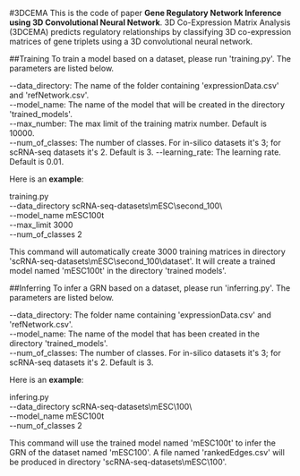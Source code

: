 #3DCEMA
This is the code of paper **Gene Regulatory Network Inference using
3D Convolutional Neural Network**. 3D Co-Expression Matrix Analysis
(3DCEMA) predicts regulatory relationships by classifying 3D co-expression matrices of gene triplets using a 3D
convolutional neural network.

##Training
To train a model based on a dataset, please run 'training.py'. The parameters are listed below.

--data\_directory: The name of the folder containing 'expressionData.csv' and 'refNetwork.csv'.<br/>
--model\_name: The name of the model that will be created in the directory 'trained_models\'.<br/>
--max_number: The max limit of the training matrix number. Default is 10000.<br/>
--num\_of\_classes: The number of classes. For in-silico datasets it's 3; for scRNA-seq datasets it's 2. Default is 3.
--learning_rate: The learning rate. Default is 0.01.

Here is an **example**:

training.py 
<br>--data\_directory 	scRNA-seq-datasets\mESC\second_100\ 
<br>--model\_name 	mESC100t 
<br>--max\_limit 	3000 
<br>--num\_of\_classes 	2

This command will automatically create 3000 training matrices in directory  'scRNA-seq-datasets\mESC\second_100\dataset\'. It will create a trained model named 'mESC100t' in the directory 'trained models\'.

##Inferring
To infer a GRN based on a dataset, please run 'inferring.py'. The parameters are listed below.

--data\_directory: The folder name containing 'expressionData.csv' and 'refNetwork.csv'.<br/>
--model\_name: The name of the model that has been created in the directory 'trained_models\'.<br/>
--num\_of\_classes: The number of classes. For in-silico datasets it's 3; for scRNA-seq datasets it's 2. Default is 3.<br/>

Here is an **example**:

infering.py 
<br>--data\_directory 	scRNA-seq-datasets\mESC\100\ 
<br>--model\_name 	mESC100t 
<br>--num\_of\_classes 	2

This command will use the trained model named 'mESC100t' to infer the GRN of the dataset named 'mESC100'. A file named 'rankedEdges.csv' will be produced in directory 'scRNA-seq-datasets\mESC\100\'.
